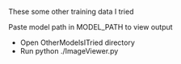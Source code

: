 These some other training data I tried

Paste model path in MODEL_PATH to view output

- Open OtherModelsITried directory
- Run python ./ImageViewer.py 